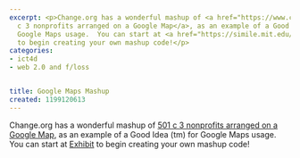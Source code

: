 ```yaml
---
excerpt: <p>Change.org has a wonderful mashup of <a href="https://www.change.org/my_change/map_local_nonprofits?state=DC&city=washington">501
  c 3 nonprofits arranged on a Google Map</a>, as an example of a Good Idea (tm) for
  Google Maps usage.  You can start at <a href="https://simile.mit.edu/exhibit/">Exhibit</a>
  to begin creating your own mashup code!</p>
categories:
- ict4d
- web 2.0 and f/loss


title: Google Maps Mashup
created: 1199120613
---
```

<p>Change.org has a wonderful mashup of <a href="https://www.change.org/my_change/map_local_nonprofits?state=DC&city=washington">501 c 3 nonprofits arranged on a Google Map</a>, as an example of a Good Idea (tm) for Google Maps usage.  You can start at <a href="https://simile.mit.edu/exhibit/">Exhibit</a> to begin creating your own mashup code!</p>

